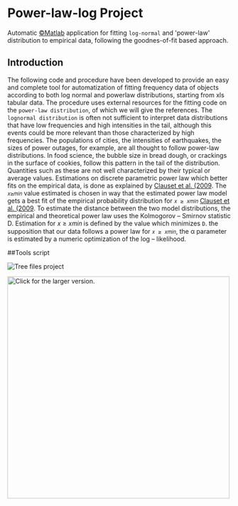 # Power-law-log Project 

Automatic [&copy;Matlab](https://www.mathworks.com/?s_tid=gn_logo) application for fitting `log-normal` and 'power-law' distribution to empirical data, following the goodnes-of-fit based approach.
## Introduction

The following code and procedure have been developed to provide an easy and complete tool for automatization of fitting frequency data of objects according to both log normal and powerlaw distributions, starting from xls tabular data. The procedure uses external resources for the fitting code on the `power-law distribution`, of which we will give the references. The `lognormal distribution` is often not sufficient to interpret data distributions that have low frequencies and high intensities in the tail, although this events could be more relevant than those characterized by high frequencies. The populations of cities, the intensities of earthquakes, the sizes of power outages, for example, are all thought to follow power-law distributions. In food science, the bubble size in bread dough, or crackings in the surface of cookies, follow this pattern in the tail of the distribution. Quantities such as these are not well characterized by their typical or average values. Estimations on discrete parametric power law which better fits on the empirical data, is done as explained by [Clauset et al. (2009](https://arxiv.org/abs/0706.1062). The `𝑥≥𝑚𝑖𝑛` value estimated is chosen in way that the estimated power law model gets a best fit of the empirical probability distribution for `𝑥 ≥ 𝑥𝑚𝑖𝑛` [Clauset et al. (2009](https://arxiv.org/abs/0706.1062). To estimate the distance between the two model distributions, the empirical and theoretical power law uses the Kolmogorov – Smirnov statistic D. Estimation for 𝑥 ≥ 𝑥𝑚𝑖𝑛 is defined by the value which minimizes `D`. the supposition that our data follows a power law for `𝑥 ≥ 𝑥𝑚𝑖𝑛`, the α parameter is estimated by a numeric optimization of the log – likelihood. 

##Tools script

![Tree files project](https://drive.google.com/file/d/1UtDfUh_8LcPLKtsAgfBU7pKTjpWns5du/view?usp=sharing)

<a href="https://drive.google.com/uc?export=view&id=XXX"><img src="https://drive.google.com/uc?export=view&id=XXX" style="width: 500px; max-width: 100%; height: auto" title="Click for the larger version." /></a>

